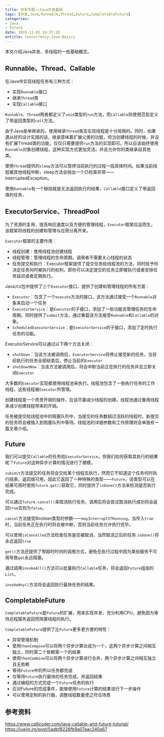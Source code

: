 ```yaml
---
title: 并发专题——Java并发基础
tags: [并发,Java,Runnable,Thread,Future,CompletableFuture]
categories:
- Java
- Future
date: 2019-11-01 16:37:28
entitle: Concurrency-Java-Basics
---
```


本文介绍Java并发、多线程的一些基础概念。

<!--more-->

## Runnable、Thread、Callable

在Java中实现线程任务有三种方式：
* 实现`Runnable`接口
* 继承`Thread`类
* 实现`Callable`接口

`Runnable`、`Thread`两者都定义了`void`类型的`run`方法，而`Callable`则使用范型定义了带返回类型的`call`方法。

由于Java是单继承的，使用继承`Thread`类去实现线程是十分局限的。同时，如果遵从好的设计实践的话，继承意味着扩展父类的功能，但当创建线程的时候，并没有扩展Thread类的功能，仅仅只需要提供`run`方法的实现即可。所以应该始终使用`Runnable`对象创建线程，这种实现方式更加灵活。并且允许你的类继承自其他类。

使用`Thread`提供的`sleep`方法可以暂停当前执行的过程一段具体时间。如果当前线程被其他线程中断，sleep方法会抛出一个已检查异常——InterruptedException。

使用`Runnable`有一个缺陷就是无法返回执行的结果，`Callable`接口定义了带返回值的任务，


## ExecutorService、ThreadPool

为了资源的复用、提高响应速度以及方便的管理线程，`Executor`框架应运而生，该框架将线程的创建和管理与应用分离开来。

`Executor`框架的主要作用：
* 线程创建：使用线程池创建线程
* 线程管理：管理线程的生命周期，调用者不需要关心线程的状态
* 任务提交和执行：Executor框架提供了提交任务给线程池的方法，同时给予你决定任务何时被执行的权利，即你可以决定提交的任务立即被执行或者安排任务延迟或者定期执行。

Java`JCU`包中提供了三个`Executor`接口，提供了创建和管理线程的所有方面：
* `Executor`：包含了一个`execute`方法的接口，该方法通过接受一个`Runnable`对象来启动一个任务
* `ExecutorService`：是`Executor`的子接口，添加了一些功能去管理任务的生命周期。同时提供了`submit`方法，通过重载该方法接受`Runnable`和`Callable`的对象。
* `ScheduledExecutorService`：是`ExecutorService`的子接口，添加了定时执行任务的功能。

ExecutorService可以通过以下两个方法关闭：
* `shutDown`：当该方法被调用后，`ExecutorService`将停止接受新的任务，当目前执行的任务全部结束后，停止当前的`Executor`
* `shutDownNow`：当该方法被调用后，将会中断当前正在执行的任务并且立即关闭`Executor`

大多数的`Executor`实现都使用线程池来执行。线程池包含了一些执行任务的工作线程，这些线程被`Executor`所管理。

创建线程是一个昂贵开销的操作，应该尽量减少线程的创建。线程池通过重用线程来减少创建线程带来的开销。

任务被提交给线程池中的阻塞队列中，当提交的任务数超过活跃的线程时，新提交的任务将会被插入到阻塞队列中等待。线程池的详细参数和工作原理将会单独有一篇文章介绍。

## Future

我们可以提交`Callable`的任务给`ExecutorService`，但我们如何获取其执行的结果呢？`Future`对这种异步计算的情况进行了建模。

`subimit`方法提交的任务将会交给某个线程去执行，然而它不知道这个任务何时执行结束，返回值可用，因此它返回了一种特殊的类型——`Future`，该类型可以在结果可用时使用`future.get()`获取它，同时提供了`isDone()`方法来检测是否执行完成。

可以通过`future.cancel()`来取消执行任务，调用后将会尝试取消执行成功将会返回`true`否则为`false`。

`cancel`方法接受Boolean类型的参数——`mayInterruptIfRunning`。当传入`true`时，当前任务正在执行时将会被中断，否则当前任务允许执行完毕。

可以使用`isCancelled`方法检查任务是否被取消，当然取消之后的任务 `isDone()`将永远返回`true`

`get()`方法还提供了带超时时间的调用方式，避免在执行过程中因为某些服务不可用导致`get`永远阻塞。

通过调用`invokeAll()`方法可以批量执行`Callable`任务，将会返回`Future`组成的`List`。

`invokeAny()`方法将会返回执行最快任务的结果。


## CompletableFuture

`CompletableFuture`是`Future`的扩展，用来实现并发，充分利用CPU，避免因为等待远程服务返回而阻塞线程的执行。

`CompletableFuture`提供了比`Future`更多更方便的特性：
* 异常管理机制
* 使用`thenCompose`可以将两个异步计算合成为一个，这两个异步计算之间相互独立，同时第二个依赖第一个的结果
* 使用`thenCombine`可以将两个异步计算进行合并，两个异步计算之间相互独立且无依赖
* 等待`Future`中的所以任务都完成
* 仅等待`Future`执行最快的任务完成，并返回结果
* 通过编程的方式完成一个`Future`任务的执行
* 应对Future的完成事件，能够使用`Future`计算的结果进行下一步操作
* 可以使用定制的执行器，调整线程数量使之符合场景


## 参考资料
<https://www.callicoder.com/java-callable-and-future-tutorial/>
<https://juejin.im/post/5adbf8226fb9a07aac240a67>
